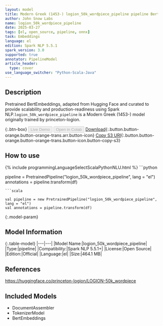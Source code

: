```yaml
---
layout: model
title: Modern Greek (1453-) logion_50k_wordpiece_pipeline pipeline BertEmbeddings from princeton-logion
author: John Snow Labs
name: logion_50k_wordpiece_pipeline
date: 2025-03-27
tags: [el, open_source, pipeline, onnx]
task: Embeddings
language: el
edition: Spark NLP 5.5.1
spark_version: 3.0
supported: true
annotator: PipelineModel
article_header:
  type: cover
use_language_switcher: "Python-Scala-Java"
---
```


## Description

Pretrained BertEmbeddings, adapted from Hugging Face and curated to provide scalability and production-readiness using Spark NLP.`logion_50k_wordpiece_pipeline` is a Modern Greek (1453-) model originally trained by princeton-logion.

{:.btn-box}
<button class="button button-orange" disabled>Live Demo</button>
<button class="button button-orange" disabled>Open in Colab</button>
[Download](https://s3.amazonaws.com/auxdata.johnsnowlabs.com/public/models/logion_50k_wordpiece_pipeline_el_5.5.1_3.0_1743110099535.zip){:.button.button-orange.button-orange-trans.arr.button-icon}
[Copy S3 URI](s3://auxdata.johnsnowlabs.com/public/models/logion_50k_wordpiece_pipeline_el_5.5.1_3.0_1743110099535.zip){:.button.button-orange.button-orange-trans.button-icon.button-copy-s3}

## How to use



<div class="tabs-box" markdown="1">
{% include programmingLanguageSelectScalaPythonNLU.html %}
```python

pipeline = PretrainedPipeline("logion_50k_wordpiece_pipeline", lang = "el")
annotations =  pipeline.transform(df)   

```
```scala

val pipeline = new PretrainedPipeline("logion_50k_wordpiece_pipeline", lang = "el")
val annotations = pipeline.transform(df)

```
</div>

{:.model-param}
## Model Information

{:.table-model}
|---|---|
|Model Name:|logion_50k_wordpiece_pipeline|
|Type:|pipeline|
|Compatibility:|Spark NLP 5.5.1+|
|License:|Open Source|
|Edition:|Official|
|Language:|el|
|Size:|464.1 MB|

## References

https://huggingface.co/princeton-logion/LOGION-50k_wordpiece

## Included Models

- DocumentAssembler
- TokenizerModel
- BertEmbeddings